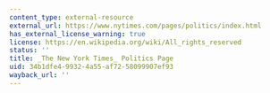 ```yaml
---
content_type: external-resource
external_url: https://www.nytimes.com/pages/politics/index.html
has_external_license_warning: true
license: https://en.wikipedia.org/wiki/All_rights_reserved
status: ''
title: _The New York Times_ Politics Page
uid: 34b1dfe4-9932-4a55-af72-58099907ef93
wayback_url: ''
---
```

